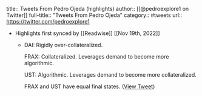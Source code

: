 title:: Tweets From Pedro Ojeda (highlights)
author:: [[@pedroexplore1 on Twitter]]
full-title:: "Tweets From Pedro Ojeda"
category:: #tweets
url:: https://twitter.com/pedroexplore1

- Highlights first synced by [[Readwise]] [[Nov 19th, 2022]]
	- DAI: Rigidly over-collateralized.
	  
	  FRAX: Collateralized. Leverages demand to become more algorithmic.
	  
	  UST: Algorithmic. Leverages demand to become more collateralized.
	  
	  FRAX and UST have equal final states. ([View Tweet](https://twitter.com/pedroexplore1/status/1514723885299781639))